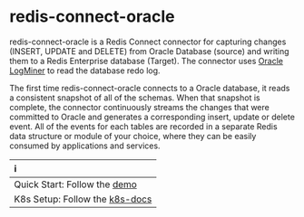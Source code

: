 # redis-connect-oracle

redis-connect-oracle is a Redis Connect connector for capturing changes (INSERT, UPDATE and DELETE) from Oracle Database (source) and writing them to a Redis Enterprise database (Target). The connector uses [Oracle LogMiner](https://docs.oracle.com/cd/B19306_01/server.102/b14215/logminer.htm#i1010243) to read the database redo log.

<p>
The first time redis-connect-oracle connects to a Oracle database, it reads a consistent snapshot of all of the schemas.
When that snapshot is complete, the connector continuously streams the changes that were committed to Oracle and generates a corresponding insert, update or delete event.
All of the events for each tables are recorded in a separate Redis data structure or module of your choice, where they can be easily consumed by applications and services.

| ℹ️ |
|:---------------------------|
| Quick Start: Follow the [demo](demo)|
| K8s Setup: Follow the [k8s-docs](k8s-docs)|
